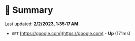 # 📖 Summary
Last updated: **2/2/2023, 1:35:17 AM**

- `GET` [https://google.com](https://google.com) - **Up** (171ms)
